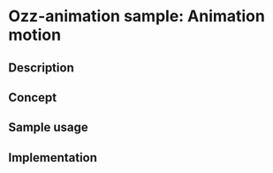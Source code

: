# Ozz-animation sample: Animation motion

## Description

## Concept

## Sample usage

## Implementation
